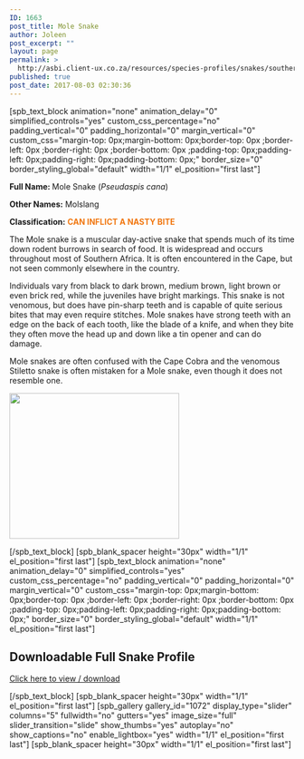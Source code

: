 ```yaml
---
ID: 1663
post_title: Mole Snake
author: Joleen
post_excerpt: ""
layout: page
permalink: >
  http://asbi.client-ux.co.za/resources/species-profiles/snakes/southern-africa/mole-snake/
published: true
post_date: 2017-08-03 02:30:36
---
```

[spb_text_block animation="none" animation_delay="0" simplified_controls="yes" custom_css_percentage="no" padding_vertical="0" padding_horizontal="0" margin_vertical="0" custom_css="margin-top: 0px;margin-bottom: 0px;border-top: 0px ;border-left: 0px ;border-right: 0px ;border-bottom: 0px ;padding-top: 0px;padding-left: 0px;padding-right: 0px;padding-bottom: 0px;" border_size="0" border_styling_global="default" width="1/1" el_position="first last"]

<strong>Full Name: </strong>Mole Snake (<em>Pseudaspis cana</em>)

<strong>Other Names:</strong> Molslang

<strong>Classification:</strong> <strong><span style="color: #f17710;">CAN INFLICT A NASTY BITE</span></strong>

The Mole snake is a muscular day-active snake that spends much of its time down rodent burrows in search of food. It is widespread and occurs throughout most of Southern Africa. It is often encountered in the Cape, but not seen commonly elsewhere in the country.

Individuals vary from black to dark brown, medium brown, light brown or even brick red, while the juveniles have bright markings. This snake is not venomous, but does have pin-sharp teeth and is capable of quite serious bites that may even require stitches. Mole snakes have strong teeth with an edge on the back of each tooth, like the blade of a knife, and when they bite they often move the head up and down like a tin opener and can do damage.

Mole snakes are often confused with the Cape Cobra and the venomous Stiletto snake is often mistaken for a Mole snake, even though it does not resemble one.

<a href="http://asbi.client-ux.co.za/wp-content/uploads/2016/06/Mole_Snake_DIST_web.jpg"><img class="alignnone wp-image-888 size-medium" src="http://asbi.client-ux.co.za/wp-content/uploads/2016/06/Mole_Snake_DIST_web-300x257.jpg" width="300" height="257" /></a>

[/spb_text_block] [spb_blank_spacer height="30px" width="1/1" el_position="first last"] [spb_text_block animation="none" animation_delay="0" simplified_controls="yes" custom_css_percentage="no" padding_vertical="0" padding_horizontal="0" margin_vertical="0" custom_css="margin-top: 0px;margin-bottom: 0px;border-top: 0px ;border-left: 0px ;border-right: 0px ;border-bottom: 0px ;padding-top: 0px;padding-left: 0px;padding-right: 0px;padding-bottom: 0px;" border_size="0" border_styling_global="default" width="1/1" el_position="first last"]
<h2>Downloadable Full Snake Profile</h2>
<a href="http://asbi.client-ux.co.za/wp-content/uploads/2016/06/20170522_ASI_SP_Mole_Snake_A4_DESKTOP.pdf" target="_blank">Click here to view / download</a>

[/spb_text_block] [spb_blank_spacer height="30px" width="1/1" el_position="first last"] [spb_gallery gallery_id="1072" display_type="slider" columns="5" fullwidth="no" gutters="yes" image_size="full" slider_transition="slide" show_thumbs="yes" autoplay="no" show_captions="no" enable_lightbox="yes" width="1/1" el_position="first last"] [spb_blank_spacer height="30px" width="1/1" el_position="first last"]